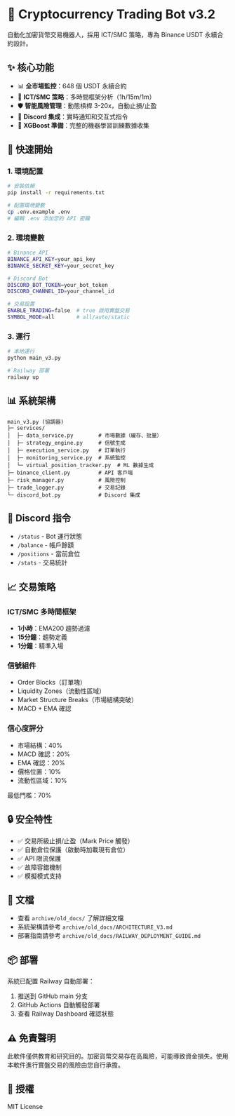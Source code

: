 # 🤖 Cryptocurrency Trading Bot v3.2

自動化加密貨幣交易機器人，採用 ICT/SMC 策略，專為 Binance USDT 永續合約設計。

## ✨ 核心功能

- 📊 **全市場監控**：648 個 USDT 永續合約
- 🎯 **ICT/SMC 策略**：多時間框架分析（1h/15m/1m）
- 🛡️ **智能風險管理**：動態槓桿 3-20x，自動止損/止盈
- 💬 **Discord 集成**：實時通知和交互式指令
- 🤖 **XGBoost 準備**：完整的機器學習訓練數據收集

## 🚀 快速開始

### 1. 環境配置

```bash
# 安裝依賴
pip install -r requirements.txt

# 配置環境變數
cp .env.example .env
# 編輯 .env 添加您的 API 密鑰
```

### 2. 環境變數

```bash
# Binance API
BINANCE_API_KEY=your_api_key
BINANCE_SECRET_KEY=your_secret_key

# Discord Bot
DISCORD_BOT_TOKEN=your_bot_token
DISCORD_CHANNEL_ID=your_channel_id

# 交易設置
ENABLE_TRADING=false  # true 啟用實盤交易
SYMBOL_MODE=all       # all/auto/static
```

### 3. 運行

```bash
# 本地運行
python main_v3.py

# Railway 部署
railway up
```

## 📊 系統架構

```
main_v3.py (協調器)
├─ services/
│  ├─ data_service.py        # 市場數據（緩存、批量）
│  ├─ strategy_engine.py     # 信號生成
│  ├─ execution_service.py   # 訂單執行
│  ├─ monitoring_service.py  # 系統監控
│  └─ virtual_position_tracker.py  # ML 數據生成
├─ binance_client.py         # API 客戶端
├─ risk_manager.py           # 風險控制
├─ trade_logger.py           # 交易記錄
└─ discord_bot.py            # Discord 集成
```

## 💬 Discord 指令

- `/status` - Bot 運行狀態
- `/balance` - 帳戶餘額
- `/positions` - 當前倉位
- `/stats` - 交易統計

## 📈 交易策略

### ICT/SMC 多時間框架

- **1小時**：EMA200 趨勢過濾
- **15分鐘**：趨勢定義
- **1分鐘**：精準入場

### 信號組件

- Order Blocks（訂單塊）
- Liquidity Zones（流動性區域）
- Market Structure Breaks（市場結構突破）
- MACD + EMA 確認

### 信心度評分

- 市場結構：40%
- MACD 確認：20%
- EMA 確認：20%
- 價格位置：10%
- 流動性區域：10%

最低門檻：70%

## 🔒 安全特性

- ✅ 交易所級止損/止盈（Mark Price 觸發）
- ✅ 自動倉位保護（啟動時加載現有倉位）
- ✅ API 限流保護
- ✅ 故障容錯機制
- ✅ 模擬模式支持

## 📝 文檔

- 查看 `archive/old_docs/` 了解詳細文檔
- 系統架構請參考 `archive/old_docs/ARCHITECTURE_V3.md`
- 部署指南請參考 `archive/old_docs/RAILWAY_DEPLOYMENT_GUIDE.md`

## 📦 部署

系統已配置 Railway 自動部署：

1. 推送到 GitHub main 分支
2. GitHub Actions 自動觸發部署
3. 查看 Railway Dashboard 確認狀態

## ⚠️ 免責聲明

此軟件僅供教育和研究目的。加密貨幣交易存在高風險，可能導致資金損失。使用本軟件進行實盤交易的風險由您自行承擔。

## 📄 授權

MIT License
